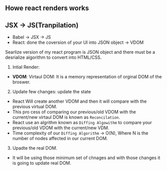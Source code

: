 ## Howe react renders works

## JSX -> JS(Tranpilation)
* Babel -> JSX -> JS
* React: done the coversion of your UI into JSON object -> VDOM


Searlize version of my react program is JSON object and there must be a desrialize algorithm to convert into HTML/CSS.

1. Intial Render:
* **VDOM**: Virtaul DOM: It is a memory representation of orginal DOM of the broswer.


2. Update few changes: update the state
* React Will create another VDOM and then it will compare with the previous virtual DOM.
* This pro cess of comparing our previous/old VDOM with the current/new virtaul DOM is known as `Reconcilation`.
* React use an algrithm known as `Diffing Algowithm` to compare your previous/old VDOM with the current/new VDM.
* Time complexity of our `Diffing Algorithm` -> O(N), Where N is the number of nodes affected in our current DOM.


3. Upadte the real DOM.
* It will be using those minimum set of chnages and with those changes it is going to update real DOM.
